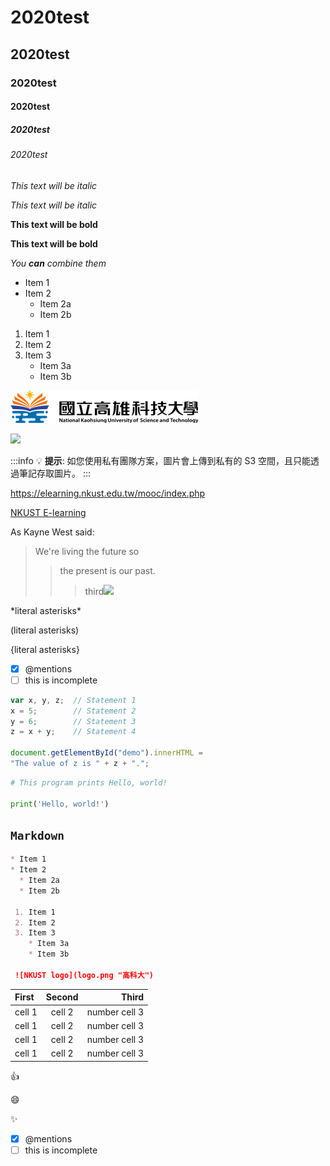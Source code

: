 # 2020test
## 2020test
### 2020test
#### 2020test
##### 2020test
###### 2020test

*This text will be italic*

_This text will be italic_

**This text will be bold**

__This text will be bold__

*You **can** combine them*

* Item 1
* Item 2
  * Item 2a
  * Item 2b
  
 1. Item 1
 2. Item 2
 3. Item 3
    * Item 3a
    * Item 3b

 ![NKUST logo](logo.png "高科大")
 
 ![](https://i.imgur.com/9cgQVqD.png)

:::info
:bulb: **提示**: 如您使用私有團隊方案，圖片會上傳到私有的 S3 空間，且只能透過筆記存取圖片。
:::
 
 
 <https://elearning.nkust.edu.tw/mooc/index.php>
 
 [NKUST E-learning](https://elearning.nkust.edu.tw/mooc/index.php)
 
 As Kayne West said:
 
 > We're living the future so
 >> the present is our past.
 >>> third![](https://i.imgur.com/d9GHTBK.png)


\*literal asterisks\*

\(literal asterisks\)

\{literal asterisks\}

- [x] @mentions
- [ ] this is incomplete

```javascript
var x, y, z;  // Statement 1
x = 5;        // Statement 2
y = 6;        // Statement 3
z = x + y;    // Statement 4

document.getElementById("demo").innerHTML =
"The value of z is " + z + "."; 
```

```python
# This program prints Hello, world!

print('Hello, world!')
```

## `Markdown` 
```markdown
* Item 1
* Item 2
  * Item 2a
  * Item 2b
  
 1. Item 1
 2. Item 2
 3. Item 3
    * Item 3a
    * Item 3b

 ![NKUST logo](logo.png "高科大")
 ```
 
| First | Second | Third |
|:---- |:------:|------:|
|cell 1 | cell 2| number cell 3|
|cell 1 | cell 2| number cell 3|
|cell 1 | cell 2| number cell 3|
|cell 1 | cell 2| number cell 3|

:+1:

:smile:

:sparkles:

- [x] @mentions
- [ ] this is incomplete

